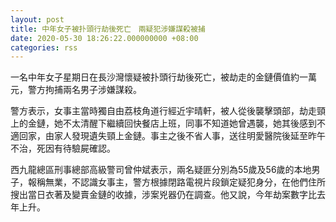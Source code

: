```yaml
---
layout: post
title: 中年女子被扑頭行劫後死亡　兩疑犯涉嫌謀殺被捕
date: 2020-05-30 18:26:22.000000000 +08:00
categories: rss
---
```


一名中年女子星期日在長沙灣懷疑被扑頭行劫後死亡，被劫走的金鏈價值約一萬元，警方拘捕兩名男子涉嫌謀殺。

警方表示，女事主當時獨自由荔枝角道行經近宇晴軒，被人從後襲擊頭部，劫走頸上的金鏈，她不太清醒下繼續回快餐店上班，同事不知道她曾遇襲，她其後感到不適回家，由家人發現遺失頸上金鏈。事主之後不省人事，送往明愛醫院後延至昨午不治，死因有待驗屍確認。

西九龍總區刑事總部高級警司曾仲斌表示，兩名疑匪分別為55歲及56歲的本地男子，報稱無業，不認識女事主，警方根據閉路電視片段鎖定疑犯身分，在他們住所搜出當日衣著及變賣金鏈的收據，涉案兇器仍在調查。他又說，今年劫案數字比去年上升。
